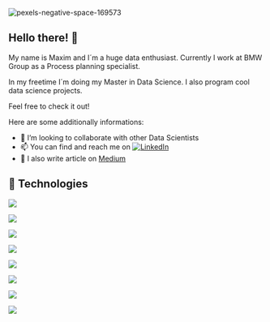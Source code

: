 ![pexels-negative-space-169573](https://user-images.githubusercontent.com/76586244/204130312-37faf66f-3921-441a-bc7c-ccf24c804396.jpg)


## Hello there! 👋

My name is Maxim and I´m a huge data enthusiast. Currently I work at BMW Group as a Process planning specialist. 

In my freetime I´m doing my Master in Data Science. I also program cool data science projects.

Feel free to check it out!


Here are some additionally informations: 

- 🤝 I’m looking to collaborate with other Data Scientists 
- 📫 You can find and reach me on [![LinkedIn][2.2]][2]
- 📰 I also write article on [Medium]
<!-- Icons -->
[2.2]: https://raw.githubusercontent.com/MartinHeinz/MartinHeinz/master/linkedin-3-16.png (LinkedIn icon without padding)


<!-- Links to your social media accounts -->

[2]: https://de.linkedin.com/in/maxim-kiesel-904184152
[Medium]: https://medium.com/@kiesel_maxim





## 🔧 Technologies
![](https://img.shields.io/badge/CODE-PYTHON-informational?style=flat&logo=data:https://user-images.githubusercontent.com/76586244/204130992-ad97a4da-6cbf-491f-9775-2106e19f8ee5.svg;base64,<BASE64_DATA>)

![](https://img.shields.io/badge/CODE-SQL-informational?style=flat&logo=data:image/svg%2bxml;base64,<BASE64_DATA>)

![](https://img.shields.io/badge/SHELL-BASH-informational?style=flat&logo=data:image/svg%2bxml;base64,<BASE64_DATA>)

![](https://img.shields.io/badge/DATA_MANIPULATION-PANDAS-informational?style=flat&logo=data:image/svg%2bxml;base64,<BASE64_DATA>)

![](https://img.shields.io/badge/MACHINE_LEARNING-SCIKIT_LEARN-informational?style=flat&logo=data:image/svg%2bxml;base64,<BASE64_DATA>)

![](https://img.shields.io/badge/DATA_VISUALIZATION-MATPLOTLIB-informational?style=flat&logo=data:image/svg%2bxml;base64,<BASE64_DATA>)

![](https://img.shields.io/badge/DATA_VISUALIZATION-SEABORN-informational?style=flat&logo=data:image/svg%2bxml;base64,<BASE64_DATA>)

![](https://img.shields.io/badge/EDITOR-PYCHARM-informational?style=flat&logo=data:image/svg%2bxml;base64,<BASE64_DATA>)
